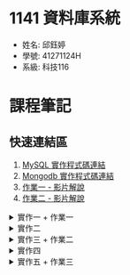 # 1141 資料庫系統
- 姓名: 邱鈺婷
- 學號: 41271124H
- 系級: 科技116

# 課程筆記
## 快速連結區
1. [MySQL 實作程式碼連結](https://github.com/MocuAcqu/1141DB/tree/main/ex.1)
2. [Mongodb 實作程式碼連結](https://github.com/MocuAcqu/1141DB/tree/main/ex.2)
3. [作業一 - 影片解說](https://youtu.be/GURVYD-b9EQ?si=pIod6bg15WtA4c0h)
4. [作業二 - 影片解說](https://www.youtube.com/watch?v=av6wAkeqLvA)

<details>
<summary>實作一 + 作業一</summary>

## 一、實作一 + 作業一
<img src="https://github.com/MocuAcqu/1141DB/blob/main/readme_images/ex.1_1.png" width="500">

- 安裝環境: Flask、MySQL
- 安裝資訊可參考: 安裝 [Flask](https://flask.palletsprojects.com/en/stable/installation/#install-flask)、[MySQL](https://dev.mysql.com/downloads/installer/)
- 實作說明
  
  課堂實作希望嘗試將 Flask 和 MySQL 結合。我製作了一個簡易「留言板」，其中，實際操作一次資料庫 table 建立的過程，並串接到 flask。用簡易的前端介面，讓使用者可以輸入「姓名」、「留言內容」，並從資料庫抓取資料顯示在介面下方。
  
  - 重點安裝: `from flask_mysqldb import MySQL`
  
- 作業要求
  1. Create a table in MySQL (CREATE TABLE).
  2. Build an Insert web page that allows you to input a record from the web.
  3. Ensure that the inserted data is visible in the MySQL database.

- 作業影片說明: https://youtu.be/GURVYD-b9EQ?si=pIod6bg15WtA4c0h

重要程式碼 (連接 Flask + MySQL 的關鍵)
```
# 主頁路由，同時處理顯示留言 (GET) 和新增留言 (POST)
@app.route('/', methods=['GET', 'POST'])
def index():
    if 'user_id' not in session:
        flash('請先登入才能查看或發表留言', 'warning')
        return redirect(url_for('login'))

    #新增留言
    if request.method == 'POST':
        content = request.form['content']
        user_id = session['user_id'] # 從 session 獲取當前登入的使用者 ID

        if not content:
            flash('留言內容不可為空！', 'danger')
        else:
            cur = mysql.connection.cursor()
            cur.execute("INSERT INTO messages(content, user_id) VALUES(%s, %s)", (content, user_id))
            mysql.connection.commit()
            cur.close()
            flash('留言成功！', 'success')
        
        return redirect(url_for('index'))
    
    # 在網頁上顯示留言
    cur = mysql.connection.cursor()
    cur.execute("""
        SELECT m.id, m.content, m.created_at, u.username, u.id AS user_id
        FROM messages AS m
        JOIN users AS u ON m.user_id = u.id
        ORDER BY m.created_at DESC
    """)
    messages = cur.fetchall()
    cur.close()

    return render_template('index.html', messages=messages)

```
- 資料結構

  ```
  my-flask-app/
  ├── app.py   
  └── templates/
      └── index.html 
  ```
- 啟動方式
  ```
  .venv\Scripts\activate
  python app.py
  ```

</details>

<details>
<summary>實作二</summary>
  
## 二、實作二

|<img src="https://github.com/MocuAcqu/1141DB/blob/main/readme_images/ex.1_2.png" width="500">|<img src="https://github.com/MocuAcqu/1141DB/blob/main/readme_images/ex.1_3.png" width="500">|<img src="https://github.com/MocuAcqu/1141DB/blob/main/readme_images/ex.1_4.png" width="500">|
|:--:|:--:|:--:|

- 實作說明
  
  接續實作一，這次把重點放在 `Use SELECT with a conditional filter, sort, and join. (Read)` ，我延伸製作了使用者登入/註冊介面。

- 資料結構
```
my-flask-app/
├── app.py
└── templates/
    ├── index.html     # 主頁 (顯示留言)
    ├── login.html     # 登入頁面
    ├── register.html  # 註冊頁面
    └── layout.html 
```
</details>

<details>
<summary>實作三 + 作業二</summary>
  
## 三、實作三 + 作業二
|<img src="https://github.com/MocuAcqu/1141DB/blob/main/readme_images/ex.1_5.png" width="500">|<img src="https://github.com/MocuAcqu/1141DB/blob/main/readme_images/ex.1_6.png" width="500">|
|:--:|:--:|

- 實作說明: 完成 CRUD

  基於前面的實作，我增加了 Update 修改(更新)資料的功能，以及 Delete 刪除資料的功能。同時，我也增加了 CSS 去美化這個留言板。並且為了使用到三個 table，我增加了劉由「回覆」功能，增加一個 comments 的 table 去紀錄使用者的回覆。

- 作業要求:
  1. Connecting your Python Flask application to MySQL
  2. Adding data to the MySQL database
  3. Draw an ERD model that includes three tables
  4. Ensure that these three tables contain at least one type of JOIN operation
  5. Implement full CRUD functionality (Create, Read, Update, Delete) for the tables.
     
- 解說影片: https://www.youtube.com/watch?v=av6wAkeqLvA
- 資料結構
```
my-flask-app/
├── static/
│   └── css/
│       └── style.css 
├── templates/
│   ├── index.html
│   ├── layout.html
│   ├── login.html
│   ├── register.html
│   └── profile.html
└── app.py
```

---

- ERD
<img src="https://github.com/MocuAcqu/1141DB/blob/main/readme_images/ex.1_ERD.png" width="500">

1. users: 代表註冊此系統的使用者。每一筆記錄就是一個獨立的使用者帳號。
    - id: 主鍵 (Primary Key, PK)，用底線標示。它是每個使用者的唯一識別碼，絕不重複。
    - username, email, password: 使用者的基本資料。
    - registered_at: 記錄使用者註冊時間的時間戳。
    
2. messages: 代表使用者發表的主留言。每一筆記錄就是一則獨立的留言。
    - id: 主鍵 (PK)，每則主留言的唯一識別碼。
    - content, created_at: 留言的內容和發表時間。
    - fk: user_id: 外鍵 (Foreign Key, FK)。這個欄位儲存了發表此留言的使用者 ID，它參照到 users 表的 id 欄位。

3. comments: 代表針對主留言的回覆。每一筆記錄就是一則回覆。
    - id: 主鍵 (PK)，每則回覆的唯一識別碼。
    - content, created_at: 回覆的內容和發表時間。
    - fk: user_id: 外鍵 (FK)。記錄了發表此回覆的使用者 ID，參照到 users 表的 id。
    - fk: message_id: 外鍵 (FK)。記錄了這則回覆是針對哪一則主留言的，參照到 messages 表的 id。

---

- CRUD 對應內容
  #### 【C - Create (新增)】
  - 使用者註冊 (/register)：將新的使用者名稱、Email 和密碼 INSERT 到 users 表中。
  - 發表新留言 (主頁 /)：將留言內容和當前登入者的 user_id INSERT 到 messages 表中。
  - 新增回覆 (/add_comment)：將留言內容、被留言的 message_id、user_id INSERT 到 comments 表中。
  
  #### 【R - Read (讀取)】
  - 顯示所有留言 (主頁 /)：首先 SELECT 所有留言，並 JOIN users 表來獲得留言者的 username，ORDER BY 發表時間來顯示。再來 SELECT 所有回覆，JOIN users 表來獲得留言者的 username。
  - 登入驗證 (/login)：SELECT 使用者資料 WHERE username 符合輸入值，以比對密碼。
  - 顯示個人資料頁 (/profile)：讀取當前使用者的名稱與 email。
  
  #### 【U - Update (更新)】
  - 修改個人資料 (/profile)：UPDATE users 表，SET 新的 username 和 email，WHERE id 等於當前登入者的 user_id。
  
  #### 【D - Delete (刪除)】
  - 刪除自己的留言 (/delete_message/...)：DELETE FROM messages WHERE id 等於指定的 message_id，並且在執行前先驗證操作者是否為留言者。

</details>

<details>
<summary>實作四</summary>
  
  ## 四、實作四
  <img src="https://github.com/MocuAcqu/1141DB/blob/main/readme_images/ex.2_1.png" width="500">

  
- 安裝環境: Mongodb
- 安裝資訊可參考: [Mongodb](https://www.mongodb.com/try/download/community)
- 實作說明:
  
   課堂實作希望嘗試將 Flask 和 Mongodb 結合。我製作了一個「活動排隊系統」，首先在使用者登入/註冊的部分，除了基本資訊，還需要選擇身分是參加者、活動方，如果使用者是活動方，可以輸入要開放排對等號的活動，包含(活動名稱、簡述、時間、地點)，該活動除了會顯示在註冊活動的活動方介面，也會顯示在所有參加者的介面。

  - 重點安裝: `pip install Flask Flask-PyMongo`
- 啟動方式:
  ```
  venv\Scripts\activate
  python app.py
  ```
</details>

<details>
<summary>實作五 + 作業三</summary>
  
 ## 五、實作五 + 作業三
  
  <img src="https://github.com/MocuAcqu/1141DB/blob/main/readme_images/ex.2_2.png" width="500">

- 實作說明:
  
   基於活動方登記活動的部分，我們藉由 `insert_many()` 去增加「批次新增」、「csv 新增」的功能。

- 作業要求:
  1. Build a New Database with a User Interface for Multiple Data Entry
  2. 部屬上 Render

- 解說影片: (預期放影片)
- 資料結構
```
my-flask-app/
├── templates/
│   ├── base.html
│   ├── logout.html
│   ├── login.html
│   ├── register.html
│   └── profile.html
└── app.py
```
</details>
